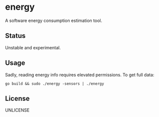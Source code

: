 # energy

A software energy consumption estimation tool.

## Status

Unstable and experimental.

## Usage

Sadly, reading energy info requires elevated permissions. To get full data:

```
go build && sudo ./energy -sensors | ./energy
```

## License

UNLICENSE
